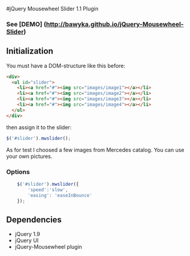 #jQuery Mousewheel Slider 1.1 Plugin

### See [DEMO] (http://bawyka.github.io/jQuery-Mousewheel-Slider)

## Initialization

You must have a DOM-structure like this before:

```html
<div>
  <ul id="slider">
    <li><a href="#"><img src="images/image1"></a></li>
    <li><a href="#"><img src="images/image2"></a></li>
    <li><a href="#"><img src="images/image3"></a></li>
    <li><a href="#"><img src="images/image4"></a></li>
  </ul>
</div>
```

then assign it to the slider:

```js
$('#slider').mwslider();
```

As for test I choosed a few images from Mercedes catalog.
You can use your own pictures.

### Options ###

```js
    $('#slider').mwslider({
        'speed':'slow',
        'easing': 'easeInBounce'
    });
```

## Dependencies
* jQuery 1.9
* jQuery UI 
* jQuery-Mousewheel plugin
